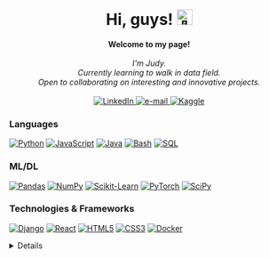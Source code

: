 <h1 align="center">Hi, guys! <img src="https://github.com/wervlad/wervlad/assets/24524555/766d336d-b87d-44ba-807c-c51de2bc6b4d" width="28px" alt="👋"></h1>

<p align="center">
    <b>Welcome to my page!</b><br><br>
    <i>
        I'm Judy.<br>
        Currently learning to walk in data field.<br>
        Open to collaborating on interesting and innovative projects.<br>
    </i><br>
    <a href="https://www.linkedin.com/in/wervlad">
        <img src="https://img.shields.io/badge/LinkedIn-blue?style=flat-square&logo=linkedin" alt="LinkedIn">
    </a>
    <a href="mailto:ctchanjudy@gmail.com">
        <img src="https://img.shields.io/badge/Email-blue?style=flat-square&logo=gmail&logoColor=white" alt="e-mail">
    </a>
    <a href="https://www.kaggle.com/judychan">
        <img src="https://img.shields.io/badge/Kaggle-blue?style=flat-square&logo=kaggle" alt="Kaggle">
    </a>
</p>

<p align="center">
    
    
### Languages
[![Python](https://img.shields.io/badge/python-black?style=for-the-badge&logo=python)](https://github.com/iamjudy)
[![JavaScript](https://img.shields.io/badge/javascript-black?style=for-the-badge&logo=javascript)](https://github.com/iamjudy)
[![Java](https://img.shields.io/badge/java-black?style=for-the-badge&logo=openjdk)](https://github.com/iamjudy)
[![Bash](https://img.shields.io/badge/bash-black?style=for-the-badge&logo=gnu-bash&logoColor=white)](https://github.com/iamjudy)
[![SQL](https://img.shields.io/badge/sql-black?style=for-the-badge&logo=mysql)](https://github.com/iamjudy)
    
### ML/DL
[![Pandas](https://img.shields.io/badge/pandas-black?style=for-the-badge&logo=pandas)](https://github.com/iamjudy)
[![NumPy](https://img.shields.io/badge/numpy-black?style=for-the-badge&logo=numpy)](https://github.com/iamjudy)
[![Scikit-Learn](https://img.shields.io/badge/scikit--learn-black?style=for-the-badge&logo=scikit-learn)](https://github.com/iamjudy)
[![PyTorch](https://img.shields.io/badge/PyTorch-black?style=for-the-badge&logo=PyTorch)](https://github.com/iamjudy)
[![SciPy](https://img.shields.io/badge/SciPy-black?style=for-the-badge&logo=scipy)](https://github.com/iamjudy)

### Technologies & Frameworks
[![Django](https://img.shields.io/badge/django-black?style=for-the-badge&logo=django)](https://github.com/iamjudy)
[![React](https://img.shields.io/badge/react-black?style=for-the-badge&logo=react)](https://github.com/iamjudy)
[![HTML5](https://img.shields.io/badge/html5-black?style=for-the-badge&logo=html5)](https://github.com/iamjudy)
[![CSS3](https://img.shields.io/badge/css3-black?style=for-the-badge&logo=css3)](https://github.com/iamjudy)
[![Docker](https://img.shields.io/badge/docker-black?style=for-the-badge&logo=docker)](https://github.com/iamjudy)
</p>


<Details>
    <p align="center">
      <a href="https://github.com/iamjudy">
        <img src="http://github-profile-summary-cards.vercel.app/api/cards/profile-details?username=iamjudy&theme=transparent" />
      </a>
      <a href="https://github.com/iamjudy">
        <img src="https://github-readme-streak-stats.herokuapp.com/?user=iamjudy&hide_border=true&card_width=338&theme=transparent" />
      </a>
      <a href="https://github.com/iamjudy">
        <img src="http://github-profile-summary-cards.vercel.app/api/cards/stats?username=iamjudy&theme=transparent" />
      </a>
    </p>
</Details>


<!--

- 🔭 I’m currently working on ...
- 🌱 I’m currently learning ...
- 👯 I’m looking to collaborate on ...
- 🤔 I’m looking for help with ...
- 💬 Ask me about ...
- 📫 How to reach me: ...
- 😄 Pronouns: ...
- ⚡ Fun fact: ...
-->
